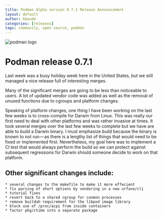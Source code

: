 ```yaml
---
title: Podman Alpha version 0.7.1 Release Announcement
layout: default
author: bbaude
categories: [releases]
tags: community, open source, podman
---
```


<img src="https://podman.io/images/podman.svg" alt="podman logo">

# Podman release 0.7.1
Last week was a busy holiday week here in the United States, but we still managed a nice release full of interesting merges.

Many of the significant merges are going to be less than noticeable to users. A lot of updated vendor code was added as well as the removal of unused functions due to cgroups and platform changes.

<!--readmore-->
Speaking of platform changes, one thing I have been working on the last few weeks is to cross-compile for Darwin from Linux. This was really our first need to deal with other platforms and was rather invasive at times. It took several merges over the last few weeks to complete but we have are able to *build* a Darwin binary. I must emphasize *build* because the binary is known to not run — as there is a lengthy list of things that would need to be fixed or implemented first. Nevertheless, my goal here was to implement a CI test that would always perform the build so we can protect against subsequent regressions for Darwin should someone decide to work on that platform.

## Other significant changes include:

    * several changes to the makefile to make it more effecient
    * fix parsing of short options by vendoring in a new urfave/cli
    * tutorial fixes
    * revert back to a shared cgroup for conmon processes
    * remove buildah requirement for the libpod image library
    * block use of /proc/acpi from inside containers
    * factor pkg/ctime into a separate package
